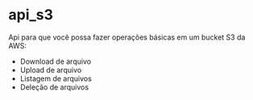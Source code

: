 # api_s3
Api para que você possa fazer operações básicas em um bucket S3 da AWS:

* Download de arquivo
* Upload de arquivo
* Listagem de arquivos
* Deleção de arquivos
